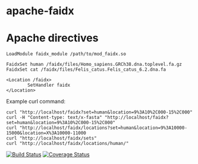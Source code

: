 # apache-faidx

# Apache directives

```
LoadModule faidx_module /path/to/mod_faidx.so

FaidxSet human /faidx/files/Homo_sapiens.GRCh38.dna.toplevel.fa.gz
FaidxSet cat /faidx/files/Felis_catus.Felis_catus_6.2.dna.fa

<Location /faidx>
        SetHandler faidx
</Location>

```

Example curl command:

```
curl "http://localhost/faidx?set=human&location=9%3A10%2C000-15%2C000"
curl -H "Content-type: text/x-fasta" "http://localhost/faidx?set=human&location=9%3A10%2C000-15%2C000"
curl "http://localhost/faidx/locations?set=human&location=9%3A10000-15000&location=X%3A10000-11000
curl "http://localhost/faidx/sets"
curl "http://localhost/faidx/locations/human/"
```

[![Build Status](https://travis-ci.org/lairdm/apache-faidx.svg?branch=master)](https://travis-ci.org/lairdm/apache-faidx) [![Coverage Status](https://coveralls.io/repos/github/lairdm/apache-faidx/badge.svg?branch=master)](https://coveralls.io/github/lairdm/apache-faidx?branch=master)